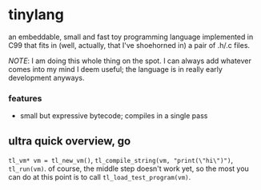 # tinylang
an embeddable, small and fast toy programming language implemented in C99
that fits in (well, actually, that I've shoehorned in) a pair of .h/.c files.

*NOTE*: I am doing this whole thing on the spot.
I can always add whatever comes into my mind I deem useful;
the language is in really early development anyways.

### features

- small but expressive bytecode; compiles in a single pass

## ultra quick overview, go

`tl_vm* vm = tl_new_vm()`, `tl_compile_string(vm, "print(\"hi\")")`, `tl_run(vm)`.
of course, the middle step doesn't work yet, so the most you can do at this point
is to call `tl_load_test_program(vm)`.
